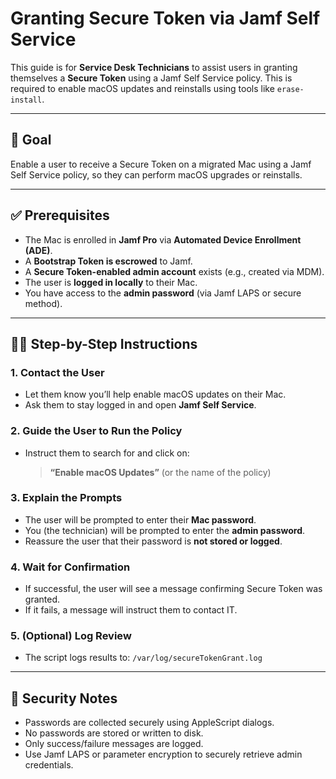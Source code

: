 # Granting Secure Token via Jamf Self Service

This guide is for **Service Desk Technicians** to assist users in granting themselves a **Secure Token** using a Jamf Self Service policy. This is required to enable macOS updates and reinstalls using tools like `erase-install`.

---

## 🎯 Goal

Enable a user to receive a Secure Token on a migrated Mac using a Jamf Self Service policy, so they can perform macOS upgrades or reinstalls.

---

## ✅ Prerequisites

- The Mac is enrolled in **Jamf Pro** via **Automated Device Enrollment (ADE)**.
- A **Bootstrap Token is escrowed** to Jamf.
- A **Secure Token-enabled admin account** exists (e.g., created via MDM).
- The user is **logged in locally** to their Mac.
- You have access to the **admin password** (via Jamf LAPS or secure method).

---

## 👨‍💻 Step-by-Step Instructions

### 1. Contact the User
- Let them know you’ll help enable macOS updates on their Mac.
- Ask them to stay logged in and open **Jamf Self Service**.

### 2. Guide the User to Run the Policy
- Instruct them to search for and click on:
  > **“Enable macOS Updates”** (or the name of the policy)

### 3. Explain the Prompts
- The user will be prompted to enter their **Mac password**.
- You (the technician) will be prompted to enter the **admin password**.
- Reassure the user that their password is **not stored or logged**.

### 4. Wait for Confirmation
- If successful, the user will see a message confirming Secure Token was granted.
- If it fails, a message will instruct them to contact IT.

### 5. (Optional) Log Review
- The script logs results to:
  `/var/log/secureTokenGrant.log`

---

## 🔐 Security Notes

- Passwords are collected securely using AppleScript dialogs.
- No passwords are stored or written to disk.
- Only success/failure messages are logged.
- Use Jamf LAPS or parameter encryption to securely retrieve admin credentials.
